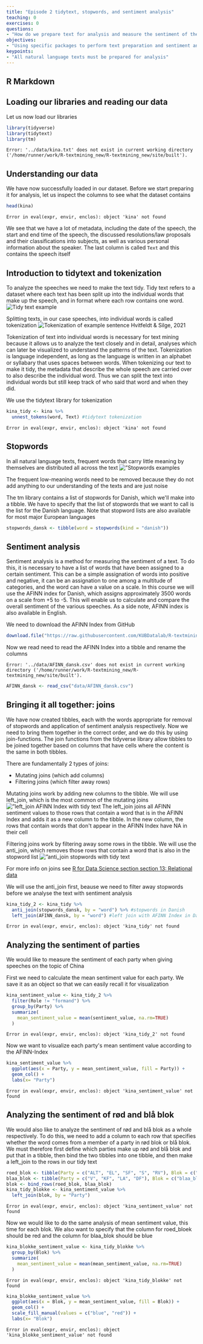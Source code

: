 ```yaml
---
title: "Episode 2 tidytext, stopwords, and sentiment analysis"
teaching: 0
exercises: 0
questions:
- "How do we prepare text for analysis and measure the sentiment of the text?"
objectives:
- "Using specific packages to perform text preparation and sentiment analysis"
keypoints:
- "All natural language texts must be prepared for analysis"
---
```







## R Markdown
## Loading our libraries and reading our data
Let us now load our libraries

```r
library(tidyverse)
library(tidytext)
library(tm)
```



```error
Error: '../data/kina.txt' does not exist in current working directory ('/home/runner/work/R-textmining_new/R-textmining_new/site/built').
```

## Understanding our data

We have now successfully loaded in our dataset. Before we start preparing it for analysis, let us inspect the columns to see what the dataset contains

```r
head(kina)
```

```error
Error in eval(expr, envir, enclos): object 'kina' not found
```

We see that we have a lot of metadata, including the date of the speech, the start and end time of the speech, the discussed resolutions/law proposals and their classifications into subjects, as well as various personal information about the speaker. The last column is called `Text` and this contains the speech itself

## Introduction to tidytext and tokenization

To analyze the speeches we need to make the text tidy. Tidy text refers to a dataset where each text has been split up into the individual words that make up the speech, and in format where each row contains one word. ![Tidy text example](../fig/Tidy_text.png)

Splitting texts, in our case speeches, into individual words is called tokenization ![Tokenization of example sentence](../fig/Tokenization.png)
Hvitfeldt & Silge, 2021

Tokenization of text into individual words is necessary for text mining because it allows us to analyze the text closely and in detail, analyses which can later be visualized to understand the patterns of the text. Tokenization is language independent, as long as the language is written in an alphabet or syllabary that uses spaces between words. When tokenizing our text to make it tidy, the metadata that describe the whole speech are carried over to also describe the individual word. Thus we can split the text into individual words but still keep track of who said that word and when they did.

We use the tidytext library for tokenization



```r
kina_tidy <- kina %>% 
  unnest_tokens(word, Text) #tidytext tokenization
```

```error
Error in eval(expr, envir, enclos): object 'kina' not found
```


## Stopwords
In all natural language texts, frequent words that carry little meaning by themselves are distributed all across the text ![”Stopwords examples](../fig/Stopwords.png)

The frequent low-meaning words need to be removed because they do not add anything to our understanding of the texts and are just noise

The tm library contains a list of stopwords for Danish, which we'll make into a tibble. We have to specify that the list of stopwords that we want to call is the list for the Danish language. Note that stopword lists are also available for most major European languages


```r
stopwords_dansk <- tibble(word = stopwords(kind = "danish"))
```


## Sentiment analysis
Sentiment analysis is a method for measuring the sentiment of a text. To do this, it is necessary to have a list of words that have been assigned to a certain sentiment. This can be a simple assignation of words into positive and negative, it can be an assignation to one among a multitude of categories, and the word can have a value on a scale. In this course we will use the AFINN index for Danish, which assigns approximately 3500 words on a scale from +5 to -5. This will enable us to calculate and compare the overall sentiment of the various speeches. As a side note, AFINN index is also available in English. 

We need to download the AFINN Index from GitHub


```r
download.file("https://raw.githubusercontent.com/KUBDatalab/R-textmining/main/data/AFINN_dansk.csv", "data/AFINN_dansk.csv", mode = "wb")
```

Now we read need to read the AFINN Index into a tibble and rename the columns


```error
Error: '../data/AFINN_dansk.csv' does not exist in current working directory ('/home/runner/work/R-textmining_new/R-textmining_new/site/built').
```



```r
AFINN_dansk <- read_csv("data/AFINN_dansk.csv")
```

## Bringing it all together: joins
We have now created tibbles, each with the words appropriate for removal of stopwords and application of sentiment analysis respectively. Now we need to bring them together in the correct order, and we do this by using join-functions. The join functions from the tidyverse library allow tibbles to be joined together based on columns that have cells where the content is the same in both tibbles.

There are fundamentally 2 types of joins:
* Mutating joins (which add columns)
* Filtering joins (which filter away rows)

Mutating joins work by adding new columns to the tibble. We will use left_join, which is the most common of the mutating joins
![”left_join AFINN Index with tidy text](../fig/Venn_left_join.jpg)
The left_join joins all AFINN sentiment values to those rows that contain a word that is in the AFINN Index and adds it as a new column to the tibble. In the new column, the rows that contain words that don't appear in the AFINN Index have NA in their cell

Filtering joins work by filtering away some rows in the tibble. We will use the anti_join, which removes those rows that contain a word that is also in the stopword list
![”anti_join stopwords with tidy text](../fig/Venn_anti_join.jpg)

For more info on joins see [R for Data Science section section 13: Relational data](https://r4ds.had.co.nz/relational-data.html)

We will use the anti_join first, beause we need to filter away stopwords before we analyse the text with sentiment analysis


```r
kina_tidy_2 <- kina_tidy %>% 
  anti_join(stopwords_dansk, by = "word") %>% #stopwords in Danish
  left_join(AFINN_dansk, by = "word") #left join with AFINN Index in Danish
```

```error
Error in eval(expr, envir, enclos): object 'kina_tidy' not found
```

## Analyzing the sentiment of parties
We would like to measure the sentiment of each party when giving speeches on the topic of China

First we need to calculate the mean sentiment value for each party. We save it as an object so that we can easily recall it for visualization


```r
kina_sentiment_value <- kina_tidy_2 %>% 
  filter(Role != "formand") %>% 
  group_by(Party) %>% 
  summarize(
    mean_sentiment_value = mean(sentiment_value, na.rm=TRUE)
  )
```

```error
Error in eval(expr, envir, enclos): object 'kina_tidy_2' not found
```

Now we want to visualize each party's mean sentiment value according to the AFINN-Index


```r
kina_sentiment_value %>% 
  ggplot(aes(x = Party, y = mean_sentiment_value, fill = Party)) + 
  geom_col() +
  labs(x= "Party")
```

```error
Error in eval(expr, envir, enclos): object 'kina_sentiment_value' not found
```

## Analyzing the sentiment of rød and blå blok
We would also like to analyze the sentiment of rød and blå blok as a whole respectively. To do this, we need to add a column to each row that specifies whether the word comes from a member of a party in rød blok or blå blok. We must therefore first define which parties make up rød and blå blok and put that in a tibble, then bind the two tibbles into one tibble, and then make a left_join to the rows in our tidy text


```r
roed_blok <- tibble(Party = c("ALT", "EL", "SF", "S", "RV"), Blok = c("roed_blok"))
blaa_blok <- tibble(Party = c("V", "KF", "LA", "DF"), Blok = c("blaa_blok"))
blok <- bind_rows(roed_blok, blaa_blok)
kina_tidy_blokke <- kina_sentiment_value %>% 
  left_join(blok, by = "Party")
```

```error
Error in eval(expr, envir, enclos): object 'kina_sentiment_value' not found
```

Now we would like to do the same analysis of mean sentiment value, this time for each blok. We also want to specify that the column for roed_bloek should be red and the column for blaa_blok should be blue


```r
kina_blokke_sentiment_value <- kina_tidy_blokke %>% 
  group_by(Blok) %>% 
  summarize(
    mean_sentiment_value = mean(mean_sentiment_value, na.rm=TRUE)
  )
```

```error
Error in eval(expr, envir, enclos): object 'kina_tidy_blokke' not found
```



```r
kina_blokke_sentiment_value %>% 
  ggplot(aes(x = Blok, y = mean_sentiment_value, fill = Blok)) + 
  geom_col() +
  scale_fill_manual(values = c("blue", "red")) +
  labs(x= "Blok")
```

```error
Error in eval(expr, envir, enclos): object 'kina_blokke_sentiment_value' not found
```


